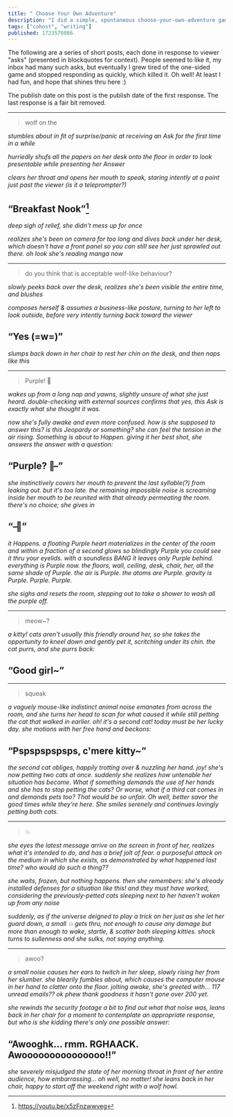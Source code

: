 ```yaml
---
title: " Choose Your Own Adventure"
description: "I did a simple, spontaneous choose-your-own-adventure game with friends on Cohost! They sent in asks and I responded."
tags: ["cohost", "writing"]
published: 1723578086
---
```


The following are a series of short posts, each done in response to viewer "asks" (presented in blockquotes for context). People seemed to like it, my inbox had many such asks, but eventually I grew tired of the one-sided game and stopped responding as quickly, which killed it. Oh well! At least I had fun, and hope that shines thru here :)

The publish date on this post is the publish date of the first response. The last response is a fair bit removed.

---

> wolf on the

_stumbles about in fit of surprise/panic at receiving an Ask for the first time in a while_

_hurriedly shufs all the papers on her desk onto the floor in order to look presentable while presenting her Answer_

_clears her throat and opens her mouth to speak, staring intently at a point just past the viewer (is it a teleprompter?)_

## “Breakfast Nook”[^1]

_deep sigh of relief, she didn't mess up for once_

_realizes she's been on camera for too long and dives back under her desk, which doesn't have a front panel so you can still see her just sprawled out there. oh look she's reading manga now_

[^1]: https://youtu.be/x5zFnzwwveg

---

> do you think that is acceptable wolf-like behaviour?

_slowly peeks back over the desk, realizes she's been visible the entire time, and blushes_

_composes herself & assumes a business-like posture, turning to her left to look outside, before very intently turning back toward the viewer_

## “Yes (=w=)”

_slumps back down in her chair to rest her chin on the desk, and then naps like this_

---

> Purple! 💜

_wakes up from a long nap and yawns, slightly unsure of what she just heard. double-checking with external sources confirms that yes, this Ask is exactly what she thought it was._

_now she's fully awake and even more confused. how is she supposed to answer this? is this Jeopardy or something? she can feel the tension in the air rising. Something is about to Happen. giving it her best shot, she answers the answer with a question:_

<h2>“Purple? <span style="display:inline-flex;width:0.5em;overflow:hidden">💜</span>–”</h2>

_she instinctively covers her mouth to prevent the last syllable(?) from leaking out. but it's too late. the remaining impossible noise is screaming inside her mouth to be reunited with that already permeating the room. there's no choice; she gives in_

<h2>“–<span style="display:inline-flex;width:0.5em;overflow:hidden;transform:scale(-1,1)">💜</span>”</h2>

_it Happens. a floating Purple heart materializes in the center of the room and within a fraction of a second glows so blindingly Purple you could see it thru your eyelids. with a soundless BANG it leaves only Purple behind. everything is Purple now. the floors, wall, ceiling, desk, chair, her, all the same shade of Purple. the air is Purple. the atoms are Purple. gravity is Purple. Purple. Purple._

_she sighs and resets the room, stepping out to take a shower to wash all the purple off._

---

> meow~?

_a kitty! cats aren't usually this friendly around her, so she takes the opportunity to kneel down and gently pet it, scritching under its chin. the cat purrs, and she purrs back:_

## “Good girl~”

---

> squeak

_a vaguely mouse-like indistinct animal noise emanates from across the room, and she turns her head to scan for what caused it while still petting the cat that walked in earlier. oh! it's a second cat! today must be her lucky day. she motions with her free hand and beckons:_

## “Pspspspspsps, c'mere kitty~”

_the second cat obliges, happily trotting over & nuzzling her hand. joy! she's now petting two cats at once. suddenly she realizes how untenable her situation has become. What if something demands the use of her hands and she has to stop petting the cats? Or worse, what if a third cat comes in and demands pets too? That would be so unfair. Oh well, better savor the good times while they're here. She smiles serenely and continues lovingly petting both cats._

---

> 💥

_she eyes the latest message arrive on the screen in front of her, realizes what it's intended to do, and has a brief jolt of fear. a purposeful attack on the medium in which she exists, as demonstrated by what happened last time? who would do such a thing??_

_she waits, frozen, but nothing happens. then she remembers: she's already installed defenses for a situation like this! and they must have worked, considering the previously-petted cats sleeping next to her haven't woken up from any noise_

_suddenly, as if the universe deigned to play a trick on her just as she let her guard down, a small 💥 gets thru, not enough to cause any damage but more than enough to wake, startle, & scatter both sleeping kitties. shock turns to sullenness and she sulks, not saying anything._

---

> awoo?

_a small noise causes her ears to twitch in her sleep, slowly rising her from her slumber. she blearily fumbles about, which causes the computer mouse in her hand to clatter onto the floor. jolting awake, she's greeted with... 117 unread emails?? ok phew thank goodness it hasn't gone over 200 yet._

_she rewinds the security footage a bit to find out what that noise was, leans back in her chair for a moment to contemplate an appropriate response, but who is she kidding there's only one possible answer:_

## “Awooghk... rmm. RGHAACK. Awooooooooooooooo!!”

_she severely misjudged the state of her morning throat in front of her entire audience, how embarrassing... oh well, no matter! she leans back in her chair, happy to start off the weekend right with a wolf howl._
